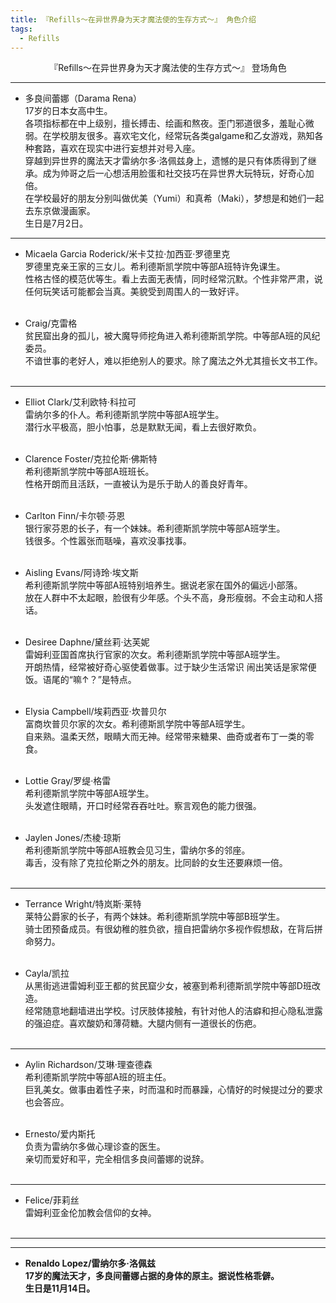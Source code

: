 ```yaml
---
title: 『Refills～在异世界身为天才魔法使的生存方式～』 角色介绍
tags:
  - Refills
---
```


<center>『Refills～在异世界身为天才魔法使的生存方式～』 登场角色</center>

---

- 多良间蕾娜（Darama Rena）
<br>17岁的日本女高中生。
<br>各项指标都在中上级别，擅长搏击、绘画和熬夜。歪门邪道很多，羞耻心微弱。在学校朋友很多。喜欢宅文化，经常玩各类galgame和乙女游戏，熟知各种套路，喜欢在现实中进行妄想并对号入座。
<br>穿越到异世界的魔法天才雷纳尔多·洛佩兹身上，遗憾的是只有体质得到了继承。成为帅哥之后一心想活用脸蛋和社交技巧在异世界大玩特玩，好奇心加倍。
<br>在学校最好的朋友分别叫做优美（Yumi）和真希（Maki），梦想是和她们一起去东京做漫画家。
<br>生日是7月2日。<br>

---

- Micaela Garcia Roderick/米卡艾拉·加西亚·罗德里克
<br>罗德里克亲王家的三女儿。希利德斯凯学院中等部A班特许免课生。
<br>性格古怪的模范优等生。看上去面无表情，同时经常沉默。个性非常严肃，说任何玩笑话可能都会当真。美貌受到周围人的一致好评。
<br><br>

- Craig/克雷格
<br>贫民窟出身的孤儿，被大魔导师挖角进入希利德斯凯学院。中等部A班的风纪委员。
<br>不谙世事的老好人，难以拒绝别人的要求。除了魔法之外尤其擅长文书工作。
<br><br>

---

- Elliot Clark/艾利欧特·科拉可
<br>雷纳尔多的仆人。希利德斯凯学院中等部A班学生。
<br>潜行水平极高，胆小怕事，总是默默无闻，看上去很好欺负。
<br><br>

- Clarence Foster/克拉伦斯·佛斯特
<br>希利德斯凯学院中等部A班班长。
<br>性格开朗而且活跃，一直被认为是乐于助人的善良好青年。
<br><br>

- Carlton Finn/卡尔顿·芬恩
<br>银行家芬恩的长子，有一个妹妹。希利德斯凯学院中等部A班学生。
<br>钱很多。个性嚣张而聒噪，喜欢没事找事。
<br><br>

- Aisling Evans/阿诗玲·埃文斯
<br>希利德斯凯学院中等部A班特别培养生。据说老家在国外的偏远小部落。
<br>放在人群中不太起眼，脸很有少年感。个头不高，身形瘦弱。不会主动和人搭话。
<br><br>

- Desiree Daphne/黛丝莉·达芙妮
<br>雷姆利亚国首席执行官家的次女。希利德斯凯学院中等部A班学生。
<br>开朗热情，经常被好奇心驱使着做事。过于缺少生活常识 闹出笑话是家常便饭。语尾的“嘛↑？”是特点。
<br><br>

- Elysia Campbell/埃莉西亚·坎普贝尔
<br>富商坎普贝尔家的次女。希利德斯凯学院中等部A班学生。
<br>自来熟。温柔天然，眼睛大而无神。经常带来糖果、曲奇或者布丁一类的零食。
<br><br>

- Lottie Gray/罗缇·格雷
<br>希利德斯凯学院中等部A班学生。
<br>头发遮住眼睛，开口时经常吞吞吐吐。察言观色的能力很强。<br><br>

- Jaylen Jones/杰棱·琼斯
<br>希利德斯凯学院中等部A班教会见习生，雷纳尔多的邻座。
<br>毒舌，没有除了克拉伦斯之外的朋友。比同龄的女生还要麻烦一倍。<br><br>

---

- Terrance Wright/特岚斯·莱特
<br>莱特公爵家的长子，有两个妹妹。希利德斯凯学院中等部B班学生。
<br>骑士团预备成员。有很幼稚的胜负欲，擅自把雷纳尔多视作假想敌，在背后拼命努力。
<br><br>

- Cayla/凯拉
<br>从黑街逃进雷姆利亚王都的贫民窟少女，被塞到希利德斯凯学院中等部D班改造。
<br>经常随意地翻墙进出学校。讨厌肢体接触，有针对他人的洁癖和担心隐私泄露的强迫症。喜欢酸奶和薄荷糖。大腿内侧有一道很长的伤疤。
<br><br>

---

- Aylin Richardson/艾琳·理查德森
<br>希利德斯凯学院中等部A班的班主任。
<br>巨乳美女。做事由着性子来，时而温和时而暴躁，心情好的时候提过分的要求也会答应。<br><br>

- Ernesto/爱内斯托
<br>负责为雷纳尔多做心理诊查的医生。
<br>亲切而爱好和平，完全相信多良间蕾娜的说辞。<br><br>

---

- Felice/菲莉丝
<br>雷姆利亚金伦加教会信仰的女神。<br><br>

---
---

- **Renaldo Lopez/雷纳尔多·洛佩兹
<br>17岁的魔法天才，多良间蕾娜占据的身体的原主。据说性格乖僻。
<br>生日是11月14日。**
